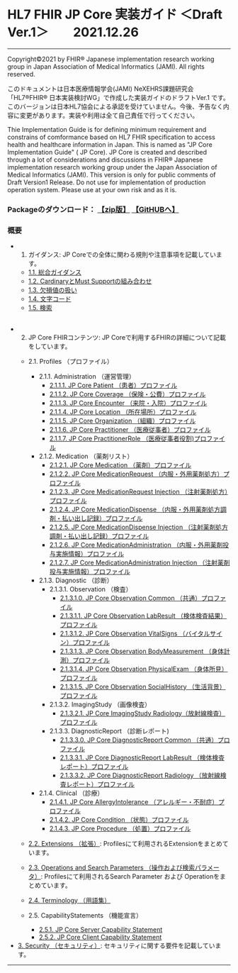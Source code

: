 # HL7 FHIR JP Core 実装ガイド ＜Draft Ver.1＞　　2021.12.26

---
Copyright©2021 by FHIR® Japanese implementation research working group in Japan Association of Medical Informatics (JAMI). All rights reserved.

このドキュメントは日本医療情報学会(JAMI) NeXEHRS課題研究会「HL7®FHIR® 日本実装検討WG」で作成した実装ガイドのドラフトVer.1 です。このバージョンは日本HL7協会による承認を受けていません。今後、予告なく内容に変更があります。実装や利用は全て自己責任で行ってください。

Thie Implementation Guide is for defining minimum requirement and constrains of comformance based on HL7 FHIR specification to access health and healthcare information in Japan. This is named as "JP Core Implementation Guide" ( JP Core). JP Core is created and described through a lot of considerations and discussions in FHIR® Japanese implementation research working group under the Japan Association of Medical Informatics (JAMI). This version is only for public comments of Draft Version1 Release. Do not use for implementation of production operation system. Please use at your own risk and as it is.

### Packageのダウンロード： [【zip版】](https://jpfhir.jp/jpcoreV1/corePackages/jp-core-draft100v-diff.zip)  [【GitHUBへ】](https://github.com/jami-fhir-jp-wg/jp-core-draft.git)

### 概要
-   1. ガイダンス: JP Coreでの全体に関わる規則や注意事項を記載しています。
    - [1.1. 総合ガイダンス](GeneralGuidance)
    - [1.2. CardinaryとMust Supportの組み合わせ](Cardinality)
    - [1.3. 欠損値の扱い](Handlingofnon-existentdata)
    - [1.4. 文字コード](CharacterEncoding)
    - [1.5. 検索](Search)
##
 - 2. JP Core FHIRコンテンツ: JP Coreで利用するFHIRの詳細について記載をしています。
    - 2.1. Profiles （プロファイル）
        - 2.1.1. Administration （運営管理）
            - [2.1.1.1. JP Core Patient （患者）プロファイル](Patient)
            - [2.1.1.2. JP Core Coverage （保険・公費）プロファイル](Coverage)
            - [2.1.1.3. JP Core Encounter （来院・入院）プロファイル](Encounter)
            - [2.1.1.4. JP Core Location （所在場所）プロファイル](Location)
            - [2.1.1.5. JP Core Organization （組織）プロファイル](Organization)
            - [2.1.1.6. JP Core Practitioner （医療従事者）プロファイル](Practitioner)
            - [2.1.1.7. JP Core PractitionerRole （医療従事者役割)プロファイル](PractitionerRole)
        - 2.1.2. Medication （薬剤リスト）
            - [2.1.2.1. JP Core Medication （薬剤）プロファイル](Medication)
            - [2.1.2.2. JP Core MedicationRequest （内服・外用薬剤処方）プロファイル](MedicationRequest)
            - [2.1.2.3. JP Core MedicationRequest Injection （注射薬剤処方）プロファイル](MedicationRequest2)
            - [2.1.2.4. JP Core MedicationDispense （内服・外用薬剤処方調剤・払い出し記録）プロファイル](MedicationDispense)
            - [2.1.2.5. JP Core MedicationDispense Injection （注射薬剤処方調剤・払い出し記録）プロファイル](MedicationDispense2)
            - [2.1.2.6. JP Core MedicationAdministration （内服・外用薬剤投与実施情報）プロファイル](MedicationAdministration)
            - [2.1.2.7. JP Core MedicationAdministration Injection （注射薬剤投与実施情報）プロファイル](MedicationAdministration2)
        - 2.1.3. Diagnostic （診断）
            - 2.1.3.1. Observation （検査）
                - [2.1.3.1.0. JP Core Observation Common （共通）プロファイル](ObservationCommon)
                - [2.1.3.1.1. JP Core Observation LabResult （検体検査結果）プロファイル](ObservationLabResult)
                - [2.1.3.1.2. JP Core Observation VitalSigns （バイタルサイン）プロファイル](ObservationVitalSigns)
                - [2.1.3.1.3. JP Core Observation BodyMeasurement （身体計測）プロファイル](ObservationBodyMeasurement)
                - [2.1.3.1.4. JP Core Observation PhysicalExam （身体所見）プロファイル](ObservationPhysicalExam)
                - [2.1.3.1.5. JP Core Observation SocialHistory （生活背景）プロファイル](ObservationSocialHistory)
            - 2.1.3.2. ImagingStudy （画像検査）
                - [2.1.3.2.1. JP Core ImagingStudy Radiology（放射線検査）プロファイル](ImagingStudyRadiology)
            - 2.1.3.3. DiagnosticReport （診断レポート)
                - [2.1.3.3.0. JP Core DiagnosticReport Common （共通）プロファイル](DiagnosticReportCommon)
                - [2.1.3.3.1. JP Core DiagnosticReport LabResult （検体検査レポート）プロファイル](DiagnosticReportLabResult)
                - [2.1.3.3.2. JP Core DiagnosticReport Radiology （放射線検査レポート）プロファイル](DiagnosticReportRadiology2)
        - 2.1.4. Clinical （診療）
            - [2.1.4.1. JP Core AllergyIntolerance （アレルギー・不耐症）プロファイル](Allergy)
            - [2.1.4.2. JP Core Condition （状態）プロファイル](Condition)
            - [2.1.4.3. JP Core Procedure （処置）プロファイル](Procedure)
    - [2.2. Extensions （拡張）](Extensions): Profilesにて利用されるExtensionをまとめています。

    - [2.3. Operations and Search Parameters （操作および検索パラメータ）](OperationsAndSearchParameters): Profilesにて利用されるSearch Parameter および Operationをまとめています。
    - [2.4. Terminology （用語集）](Terminology)
    - 2.5. CapabilityStatements （機能宣言）
        - [2.5.1. JP Core Server Capability Statement](ServerCapabilityStatement)
        - [2.5.2. JP Core Client Capability Statement](ClientCapabilityStatement)
- [3. Security （セキュリティ）](Security): セキュリティに関する要件を記載しています。

---


